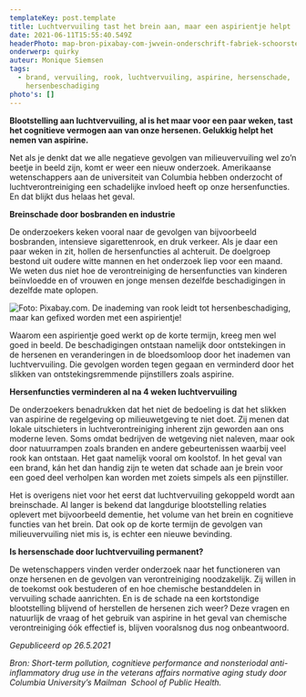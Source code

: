 ```yaml
---
templateKey: post.template
title: Luchtvervuiling tast het brein aan, maar een aspirientje helpt
date: 2021-06-11T15:55:40.549Z
headerPhoto: map-bron-pixabay-com-jwvein-onderschrift-fabriek-schoorstenen-rook-image-img-fabriek-schoorstenen-rook-jpg
onderwerp: quirky
auteur: Monique Siemsen
tags:
  - brand, vervuiling, rook, luchtvervuiling, aspirine, hersenschade,
    hersenbeschadiging
photo's: []
---
```

**Blootstelling aan luchtvervuiling, al is het maar voor een paar weken, tast het cognitieve vermogen aan van onze hersenen. Gelukkig helpt het nemen van aspirine.**

Net als je denkt dat we alle negatieve gevolgen van milieuvervuiling wel zo’n beetje in beeld zijn, komt er weer een nieuw onderzoek. Amerikaanse wetenschappers aan de universiteit van Columbia hebben onderzocht of luchtverontreiniging een schadelijke invloed heeft op onze hersenfuncties. En dat blijkt dus helaas het geval.

**Breinschade door bosbranden en industrie**

De onderzoekers keken vooral naar de gevolgen van bijvoorbeeld bosbranden, intensieve sigarettenrook, en druk verkeer. Als je daar een paar weken in zit, hollen de hersenfuncties al achteruit. De doelgroep bestond uit oudere witte mannen en het onderzoek liep voor een maand. We weten dus niet hoe de verontreiniging de hersenfuncties van kinderen beïnvloedde en of vrouwen en jonge mensen dezelfde beschadigingen in dezelfde mate oplopen.

![Foto: Pixabay.com. De inademing van rook leidt tot hersenbeschadiging, maar kan gefixed worden met een aspirientje!](/img/brand-brandweermannen-lussen.jpg)

Waarom een aspirientje goed werkt op de korte termijn, kreeg men wel goed in beeld. De beschadigingen ontstaan namelijk door ontstekingen in de hersenen en veranderingen in de bloedsomloop door het inademen van luchtvervuiling. Die gevolgen worden tegen gegaan en verminderd door het slikken van ontstekingsremmende pijnstillers zoals aspirine.

**Hersenfuncties verminderen al na 4 weken luchtvervuiling**

De onderzoekers benadrukken dat het niet de bedoeling is dat het slikken van aspirine de regelgeving op milieuwetgeving te niet doet. Zij menen dat lokale uitschieters in luchtverontreiniging inherent zijn geworden aan ons moderne leven. Soms omdat bedrijven de wetgeving niet naleven, maar ook door natuurrampen zoals branden en andere gebeurtenissen waarbij veel rook kan ontstaan. Het gaat namelijk vooral om koolstof. In het geval van een brand, kán het dan handig zijn te weten dat schade aan je brein voor een goed deel verholpen kan worden met zoiets simpels als een pijnstiller.

Het is overigens niet voor het eerst dat luchtvervuiling gekoppeld wordt aan breinschade. Al langer is bekend dat langdurige blootstelling relaties oplevert met bijvoorbeeld dementie, het volume van het brein en cognitieve functies van het brein. Dat ook op de korte termijn de gevolgen van milieuvervuiling niet mis is, is echter een nieuwe bevinding. 

**Is hersenschade door luchtvervuiling permanent?**

De wetenschappers vinden verder onderzoek naar het functioneren van onze hersenen en de gevolgen van verontreiniging noodzakelijk. Zij willen in de toekomst ook bestuderen of en hoe chemische bestanddelen in vervuiling schade aanrichten. En is de schade na een kortstondige blootstelling blijvend of herstellen de hersenen zich weer? Deze vragen en natuurlijk de vraag of het gebruik van aspirine in het geval van chemische verontreiniging óók effectief is, blijven vooralsnog dus nog onbeantwoord. 

*Gepubliceerd op 26.5.2021*

*Bron: Short-term pollution, cognitieve performance and nonsteriodal anti-inflammatory drug use in the veterans affairs normative aging study door Columbia University’s Mailman  School of Public Health.*